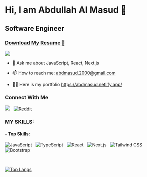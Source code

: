 # Hi, I am Abdullah Al Masud 👋

## Software Engineer

### [Download My Resume 📖](https://drive.google.com/file/d/1jgFI8bdqp1ZYne1g3vqVB2VA2uLsVZMQ/view?usp=sharing)

<p><img src="https://github-profile-trophy.vercel.app/?username=abd-masud&theme=onedark"></p>

-   💬 Ask me about JavaScript, React, Next.js

-   📫 How to reach me: abdmasud.2000@gmail.com

-   👨‍💻 Here is my portfolio https://abdmasud.netlify.app/

### Connect With Me

[![](https://img.shields.io/badge/Linkedin-0a66c2?style=for-the-badge&logo=linkedin&logoColor=white)](https://www.linkedin.com/in/abdmasud2000/) &nbsp;
[![Reddit](https://img.shields.io/badge/Reddit-%23FF4500.svg?style=for-the-badge&logo=Reddit&logoColor=white)](https://www.reddit.com/user/atrix0023)

### MY SKILLS:

#### - **Top Skills:**

![JavaScript](https://img.shields.io/badge/Javascript-EFD81D?style=for-the-badge&logo=javascript&logoColor=ffffff) &nbsp;
![TypeScript](https://img.shields.io/badge/Typescript-2F74C0?style=for-the-badge&logo=typescript&logoColor=ffffff) &nbsp;
![React](https://img.shields.io/badge/React-5ED3F3?style=for-the-badge&logo=react&logoColor=ffffff) &nbsp;
![Next.js](https://img.shields.io/badge/Next.js-000000?style=for-the-badge&logo=next.js&logoColor=ffffff) &nbsp;
![Tailwind CSS](https://img.shields.io/badge/Tailwind-36B7F0?style=for-the-badge&logo=tailwindcss&logoColor=ffffff) &nbsp;
![Bootstrap](https://img.shields.io/badge/Bootstrap-7D19F9?style=for-the-badge&logo=bootstrap&logoColor=ffffff) &nbsp;

<br />

[![Top Langs](https://github-readme-stats.vercel.app/api/top-langs/?username=shofiq0023&layout=compact)](https://github.com/shofiq0023/github-readme-stats)
